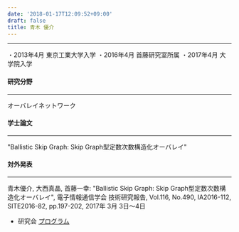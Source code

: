 ```yaml
---
date: '2018-01-17T12:09:52+09:00'
draft: false
title: 青木 優介
---
```


* * *

・2013年4月 東京工業大学入学 ・2016年4月 首藤研究室所属 ・2017年4月 大学院入学

#### 研究分野

* * *

オーバレイネットワーク

#### 学士論文

* * *

"Ballistic Skip Graph: Skip Graph型定数次数構造化オーバレイ"

#### 対外発表

* * *

青木優介, 大西真晶, 首藤一幸: "Ballistic Skip Graph: Skip Graph型定数次数構造化オーバレイ", 電子情報通信学会 技術研究報告, Vol.116, No.490, IA2016-112, SITE2016-82, pp.197-202, 2017年 3月 3日〜4日

*   研究会 [プログラム](http://www.ieice.org/ken/program/?tgs_regid=13e8644556ea1a7049cdec990b5ba12fb33ab5cae3b5f6f8bd21d3755da8693a)